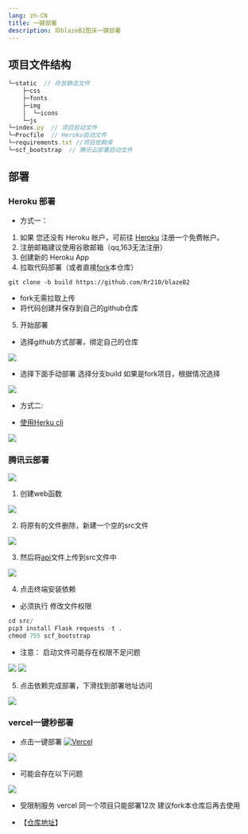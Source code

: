 ```yaml
---
lang: zh-CN
title: 一键部署
description: 将blazeB2图床一键部署
---
```


## 项目文件结构

```js
└─static  // 存放静态文件
    ├─css
    ├─fonts
    ├─img
    │  └─icons
    └─js
└─index.py  // 项目启动文件
└─Procfile  // Heroku启动文件
└─requirements.txt //项目依赖库
└─scf_bootstrap  // 腾讯云部署启动文件
```
## 部署
### Heroku 部署 

- 方式一：

1. 如果 您还没有 Heroku 帐户，可前往 [Heroku](https://dashboard.heroku.com/login) 注册一个免费帐户。
2. 注册邮箱建议使用谷歌邮箱（qq,163无法注册）
3. 创建新的 Heroku App
4. 拉取代码部署（或者直接[fork](https://github.com/Rr210/blazeB2)本仓库）

```git
git clone -b build https://github.com/Rr210/blazeB2
```
- fork无需拉取上传
- 将代码创建并保存到自己的github仓库

5. 开始部署

- 选择github方式部署，绑定自己的仓库

![](https://cloud.mr90.top/hexo/4/abf21307-628b-4b03-80d1-202a3a83a605.png)

- 选择下面手动部署 选择分支build 如果是fork项目，根据情况选择

![](https://cloud.mr90.top/hexo/4/56144394-87f5-43ca-b149-855b7251f273.png)

- 方式二:

- [使用Herku cli](https://www.jianshu.com/p/b3478aaa82d3)

![](https://cloud.mr90.top/hexo/4/182df770-6256-4589-8b54-50593c7bd7e0.png)
### 腾讯云部署

[![](/img/txy.svg)](https://console.cloud.tencent.com/scf/list-create?rid=1&ns=default&createType=empty)

1. 创建web函数

![](https://cloud.mr90.top/hexo/4/bfdb068c-a2c1-472c-990a-6f4420ee7cf7.png)

2. 将原有的文件删除，新建一个空的src文件

![](https://cloud.mr90.top/hexo/4/5a0fb26f-b137-4dda-a4f0-704cc23ad279.png)

3. 然后将[api](https://github.com/Rr210/blazeB2/tree/master/api)文件上传到src文件中

![](https://cloud.mr90.top/hexo/4/bf923231-d1cd-4312-ada0-fa786c775b76.png)

4. 点击终端安装依赖

- 必须执行 修改文件权限

```python
cd src/
pip3 install Flask requests -t .
chmod 755 scf_bootstrap
```
- 注意： 启动文件可能存在权限不足问题 

![](https://cloud.mr90.top/hexo/4/23b26647-97b8-4e64-aa05-2bee84666277.png)
![](https://cloud.mr90.top/hexo/4/d89e5329-bd8b-4100-956b-1cf1b38965ad.png)

5. 点击依赖完成部署，下滑找到部署地址访问

![](https://cloud.mr90.top/hexo/4/55fc7bf3-c8fe-45af-ace3-da9e7d582452.png)

### vercel一键秒部署

- 点击一键部署 [![Vercel](https://img.shields.io/badge/vercel-%23000000.svg?style=for-the-badge&logo=vercel&logoColor=white)](https://vercel.com/new/clone?s=https://github.com/Rr210/blazeB2.git)

![](https://cloud.mr90.top/hexo/4/38c9dcba-97bc-413d-a6a7-c8681937fa59.png)

- 可能会存在以下问题

![](https://cloud.mr90.top/hexo/4/179e261a-b2e6-4116-97b1-7984086f6d28.png)

- 受限制服务 vercel 同一个项目只能部署12次  建议fork本仓库后再去使用

- 【[仓库地址](https://github.com/Rr210/blazeB2)】
<Comments />